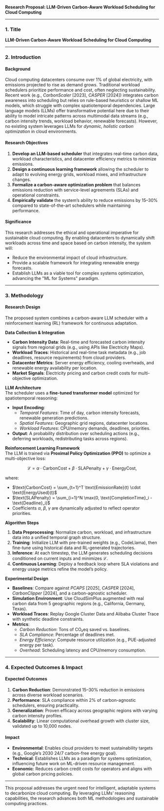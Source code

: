 **Research Proposal: LLM-Driven Carbon-Aware Workload Scheduling for Cloud Computing**

---

### 1. Title  
**LLM-Driven Carbon-Aware Workload Scheduling for Cloud Computing**

---

### 2. Introduction  

#### Background  
Cloud computing datacenters consume over 1% of global electricity, with emissions projected to rise as demand grows. Traditional workload schedulers prioritize performance and cost, often neglecting sustainability. Recent work (e.g., *CarbonScaler* [2023], *CASPER* [2024]) integrates carbon awareness into scheduling but relies on rule-based heuristics or shallow ML models, which struggle with complex spatiotemporal dependencies. Large language models (LLMs) offer transformative potential here due to their ability to model intricate patterns across multimodal data streams (e.g., carbon intensity trends, workload behavior, renewable forecasts). However, no existing system leverages LLMs for *dynamic, holistic carbon optimization* in cloud environments.

#### Research Objectives  
1. **Develop an LLM-based scheduler** that integrates real-time carbon data, workload characteristics, and datacenter efficiency metrics to minimize emissions.  
2. **Design a continuous learning framework** allowing the scheduler to adapt to evolving energy grids, workload mixes, and infrastructure changes.  
3. **Formalize a carbon-aware optimization problem** that balances emissions reduction with service-level agreements (SLAs) and operational constraints.  
4. **Empirically validate** the system’s ability to reduce emissions by 15–30% compared to state-of-the-art schedulers while maintaining performance.  

#### Significance  
This research addresses the ethical and operational imperative for sustainable cloud computing. By enabling datacenters to dynamically shift workloads across time and space based on carbon intensity, the system will:  
- Reduce the environmental impact of cloud infrastructure.  
- Provide a scalable framework for integrating renewable energy forecasts.  
- Establish LLMs as a viable tool for complex systems optimization, advancing the "ML for Systems" paradigm.  

---

### 3. Methodology  

#### Research Design  
The proposed system combines a carbon-aware LLM scheduler with a reinforcement learning (RL) framework for continuous adaptation.  

**Data Collection & Integration**  
- **Carbon Intensity Data**: Real-time and forecasted carbon intensity signals from regional grids (e.g., using APIs like Electricity Maps).  
- **Workload Traces**: Historical and real-time task metadata (e.g., job deadlines, resource requirements) from cloud providers.  
- **Datacenter Metrics**: Server energy efficiency, cooling overheads, and renewable energy availability per location.  
- **Market Signals**: Electricity pricing and carbon credit costs for multi-objective optimization.  

**LLM Architecture**  
The scheduler uses a **fine-tuned transformer model** optimized for spatiotemporal reasoning:  
- **Input Encoding**:  
  - *Temporal Features*: Time of day, carbon intensity forecasts, renewable generation predictions.  
  - *Spatial Features*: Geographic grid regions, datacenter locations.  
  - *Workload Features*: CPU/memory demands, deadlines, priorities.  
- **Output**: A probability distribution over scheduling actions (e.g., deferring workloads, redistributing tasks across regions).  

**Reinforcement Learning Framework**  
The LLM is trained via **Proximal Policy Optimization (PPO)** to optimize a multi-objective loss:  

$$
\mathcal{L} = \alpha \cdot \text{CarbonCost} + \beta \cdot \text{SLAPenalty} + \gamma \cdot \text{EnergyCost},
$$  

where:  
- $\text{CarbonCost} = \sum_{t=1}^T \text{EmissionRate}(t) \cdot \text{EnergyUsed}(t)$  
- $\text{SLAPenalty} = \sum_{i=1}^N \max(0, \text{CompletionTime}_i - \text{Deadline}_i)$  
- Coefficients $\alpha$, $\beta$, $\gamma$ are dynamically adjusted to reflect operator priorities.  

**Algorithm Steps**  
1. **Data Preprocessing**: Normalize carbon, workload, and infrastructure data into a unified temporal graph structure.  
2. **Training**: Initialize LLM with pre-trained weights (e.g., CodeLlama), then fine-tune using historical data and RL-generated trajectories.  
3. **Inference**: At each timestep, the LLM generates scheduling decisions conditioned on current inputs and minimizes $\mathcal{L}$.  
4. **Continuous Learning**: Deploy a feedback loop where SLA violations and energy usage metrics refine the model’s policy.  

**Experimental Design**  
- **Baselines**: Compare against *PCAPS* [2025], *CASPER* [2024], *CarbonClipper* [2024], and a carbon-agnostic scheduler.  
- **Simulation Environment**: Use CloudSimPlus augmented with real carbon data from 5 geographic regions (e.g., California, Germany, Texas).  
- **Workload Traces**: Replay Google Cluster Data and Alibaba Cluster Trace with synthetic deadline constraints.  
- **Metrics**:  
  - *Carbon Reduction*: Tons of CO₂eq saved vs. baselines.  
  - *SLA Compliance*: Percentage of deadlines met.  
  - *Energy Efficiency*: Compute resource utilization (e.g., PUE-adjusted energy per task).  
  - *Overhead*: Scheduling latency and CPU/memory consumption.  

---

### 4. Expected Outcomes & Impact  

#### Expected Outcomes  
1. **Carbon Reduction**: Demonstrated 15–30% reduction in emissions across diverse workload scenarios.  
2. **Performance**: SLA compliance within 2% of carbon-agnostic schedulers, ensuring practicality.  
3. **Generalization**: Proven efficacy across geographic regions with varying carbon intensity profiles.  
4. **Scalability**: Linear computational overhead growth with cluster size, validated up to 10,000 nodes.  

#### Impact  
- **Environmental**: Enables cloud providers to meet sustainability targets (e.g., Google’s 2030 24/7 carbon-free energy goal).  
- **Technical**: Establishes LLMs as a paradigm for systems optimization, influencing future work on ML-driven resource management.  
- **Economic**: Reduces carbon credit costs for operators and aligns with global carbon pricing policies.  

---

This proposal addresses the urgent need for intelligent, adaptable systems to decarbonize cloud computing. By leveraging LLMs’ reasoning capabilities, the research advances both ML methodologies and sustainable computing practices.